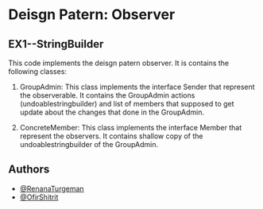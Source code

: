 # Deisgn Patern: Observer 
## EX1--StringBuilder

This code implements the deisgn patern observer.
It is contains the following classes:
1) GroupAdmin: 
This class implements the interface Sender that represent the observerable. It contains the GroupAdmin actions (undoablestringbuilder) and list of members that supposed to get update about the changes that done in the GroupAdmin.

2) ConcreteMember:
This class implements the interface Member that represent the observers. It contains shallow copy of the undoablestringbuilder of the GroupAdmin.
 

## Authors

- [@RenanaTurgeman](https://github.com/RenanaTurgeman/EX1--StringBuilder)
- [@OfirShitrit](https://github.com/RenanaTurgeman/EX1--StringBuilder)
